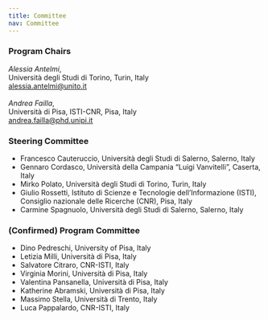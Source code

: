 ```yaml
---
title: Committee
nav: Committee
---
```



### Program Chairs
*Alessia Antelmi*,<br>
Università degli Studi di Torino, Turin, Italy<br>
<a href="mailto:alessia.antelmi@unito.it">alessia.antelmi@unito.it</a>
<br>
<br>
*Andrea Failla*, <br>
Università di Pisa, ISTI-CNR, Pisa, Italy<br>
<a href="mailto:andrea.failla@phd.unipi.it">andrea.failla@phd.unipi.it<a>

### Steering Committee
- Francesco Cauteruccio, Università degli Studi di Salerno, Salerno, Italy
- Gennaro Cordasco, Università della Campania “Luigi Vanvitelli”, Caserta, Italy
- Mirko Polato, Università degli Studi di Torino, Turin, Italy
- Giulio Rossetti, Istituto di Scienze e Tecnologie dell’Informazione (ISTI), Consiglio nazionale delle Ricerche (CNR), Pisa, Italy
- Carmine Spagnuolo, Università degli Studi di Salerno, Salerno, Italy



### (Confirmed) Program Committee
- Dino Pedreschi, University of Pisa, Italy
- Letizia Milli, Università di Pisa, Italy
- Salvatore Citraro, CNR-ISTI, Italy
- Virginia Morini, Università di Pisa, Italy
- Valentina Pansanella, Università di Pisa, Italy
- Katherine Abramski, Università di Pisa, Italy
- Massimo Stella, Università di Trento, Italy
- Luca Pappalardo, CNR-ISTI, Italy